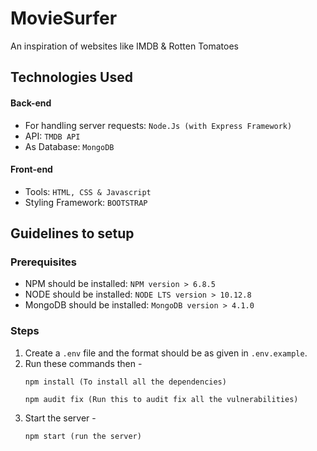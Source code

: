 # MovieSurfer

An inspiration of websites like IMDB &amp; Rotten Tomatoes

## Technologies Used

#### Back-end
* For handling server requests: `Node.Js (with Express Framework)`
* API: `TMDB API`
* As Database: `MongoDB`

#### Front-end
* Tools: `HTML, CSS & Javascript`
* Styling Framework: `BOOTSTRAP`

## Guidelines to setup

### Prerequisites
* NPM should be installed: `NPM version > 6.8.5`
* NODE should be installed: `NODE LTS version > 10.12.8`
* MongoDB should be installed: `MongoDB version > 4.1.0`

### Steps
1. Create a `.env` file and the format should be as given in `.env.example`.
2. Run these commands then - 
    ```
    npm install (To install all the dependencies)
    
    npm audit fix (Run this to audit fix all the vulnerabilities)
    ```
3. Start the server - 
    ```
    npm start (run the server)
    ```
